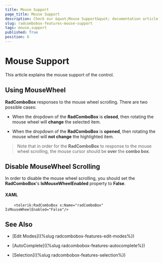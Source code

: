 ```yaml
---
title: Mouse Support
page_title: Mouse Support
description: Check our &quot;Mouse Support&quot; documentation article for the RadComboBox {{ site.framework_name }} control.
slug: radcombobox-features-mouse-support
tags: mouse,support
published: True
position: 6
---
```


# Mouse Support

This article explains the mouse support of the control.

## Using MouseWheel

__RadComboBox__ responses to the mouse wheel scrolling. There are two possible cases:

* When the dropdown of the __RadComboBox__ is __closed__, then rotating the mouse wheel will __change__ the selected item.

* When the dropdown of the __RadComboBox__ is __opened__, then rotating the mouse wheel will __not change__ the highlighted item.

>Note that in order for the __RadComboBox__ to response to the mouse wheel scrolling, the mouse cursor should be __over__ the __combo box__.

## Disable MouseWheel Scrolling

In order to disable the mouse wheel scrolling, you should set the __RadComboBox__'s __IsMouseWheelEnabled__ property to __False__.

#### __XAML__

```XAML
	<telerik:RadComboBox x:Name="radComboBox" IsMouseWheelEnabled="False"/>
```

## See Also

 * [Edit Modes]({%slug radcombobox-features-edit-modes%})

 * [AutoComplete]({%slug radcombobox-features-autocomplete%})

 * [Selection]({%slug radcombobox-features-selection%})
